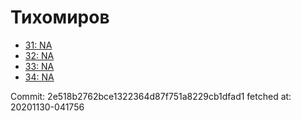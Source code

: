 # Тихомиров
- [31: NA](31.md)
- [32: NA](32.md)
- [33: NA](33.md)
- [34: NA](34.md)

Commit: 2e518b2762bce1322364d87f751a8229cb1dfad1
 fetched at: 20201130-041756
